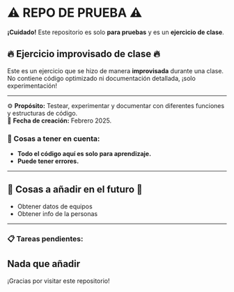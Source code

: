 # ⚠️ REPO DE PRUEBA ⚠️

**¡Cuidado!** Este repositorio es solo **para pruebas** y es un **ejercicio de clase**. 

## 🔥 Ejercicio improvisado de clase 🔥
Este es un ejercicio que se hizo de manera **improvisada** durante una clase. No contiene código optimizado ni documentación detallada, ¡solo experimentación!

---

⚙️ **Propósito:** Testear, experimentar y documentar con diferentes funciones y estructuras de código.  
📅 **Fecha de creación:** Febrero 2025.

### 📌 Cosas a tener en cuenta:
<!--- **No usar en producción.** -->
- **Todo el código aquí es solo para aprendizaje.**
- **Puede tener errores.**

---

## 🚧 Cosas a añadir en el futuro 🚧
- Obtener datos de equipos
- Obtener info de la personas

---

### 📋 Tareas pendientes:
**Nada que añadir**
---

¡Gracias por visitar este repositorio! 
